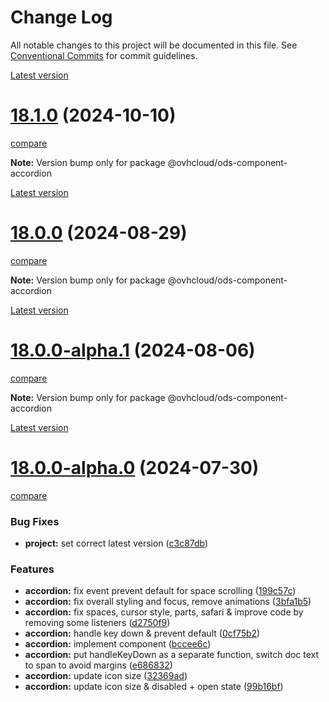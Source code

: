 # Change Log

All notable changes to this project will be documented in this file.
See [Conventional Commits](https://conventionalcommits.org) for commit guidelines.

[Latest version](https://ovh.github.io/design-system/latest/?path=/docs/design-system-changelog--page)


# [18.1.0](https://ovh.github.io/design-system/v18.1.0/?path=/docs/design-system-changelog--page) (2024-10-10)
[compare](https://github.com/ovh/design-system/compare/v18.0.0...v18.1.0)

**Note:** Version bump only for package @ovhcloud/ods-component-accordion





[Latest version](https://ovh.github.io/design-system/latest/?path=/docs/design-system-changelog--page)


# [18.0.0](https://ovh.github.io/design-system/v18.0.0/?path=/docs/design-system-changelog--page) (2024-08-29)
[compare](https://github.com/ovh/design-system/compare/v18.0.0-alpha.1...v18.0.0)

**Note:** Version bump only for package @ovhcloud/ods-component-accordion





[Latest version](https://ovh.github.io/design-system/latest/?path=/docs/design-system-changelog--page)


# [18.0.0-alpha.1](https://ovh.github.io/design-system/v18.0.0-alpha.1/?path=/docs/design-system-changelog--page) (2024-08-06)
[compare](https://github.com/ovh/design-system/compare/v18.0.0-alpha.0...v18.0.0-alpha.1)

**Note:** Version bump only for package @ovhcloud/ods-component-accordion







[Latest version](https://ovh.github.io/design-system/latest/?path=/docs/design-system-changelog--page)


# [18.0.0-alpha.0](https://ovh.github.io/design-system/v18.0.0-alpha.0/?path=/docs/design-system-changelog--page) (2024-07-30)
[compare](https://github.com/ovh/design-system/compare/v17.2.2...v18.0.0-alpha.0)

### Bug Fixes

* **project:** set correct latest version ([c3c87db](https://github.com/ovh/design-system/commit/c3c87db50891e8da601bb89f22ed44ff56f71181))


### Features

* **accordion:** fix event prevent default for space scrolling ([199c57c](https://github.com/ovh/design-system/commit/199c57c8f341962f952e1a4fc01478f72e47b3b1))
* **accordion:** fix overall styling and focus, remove animations ([3bfa1b5](https://github.com/ovh/design-system/commit/3bfa1b5dca3d9e0a5645a6708c740272e1298d66))
* **accordion:** fix spaces, cursor style, parts, safari & improve code by removing some listeners ([d2750f9](https://github.com/ovh/design-system/commit/d2750f99eeaadd4d1ecfb8450c9acbfb4525b709))
* **accordion:** handle key down & prevent default ([0cf75b2](https://github.com/ovh/design-system/commit/0cf75b283ccb4303f0fe0f0da02d686d0af73cb0))
* **accordion:** implement component ([bccee6c](https://github.com/ovh/design-system/commit/bccee6c6ac246472de0c8ed579106dd4a2c667e9))
* **accordion:** put handleKeyDown as a separate function, switch doc text to span to avoid margins ([e686832](https://github.com/ovh/design-system/commit/e686832abbe1295d57a9c77c5b03f7ae6942de21))
* **accordion:** update icon size ([32369ad](https://github.com/ovh/design-system/commit/32369ad7817be2b916e798a8f89b6893571a0961))
* **accordion:** update icon size & disabled + open state ([99b16bf](https://github.com/ovh/design-system/commit/99b16bffe4c60d8930fa0276eecd975c68e8beb2))
